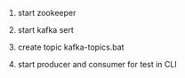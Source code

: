 1. start zookeeper
2. start kafka sert
3. create topic kafka-topics.bat

4. start producer and consumer for test in CLI